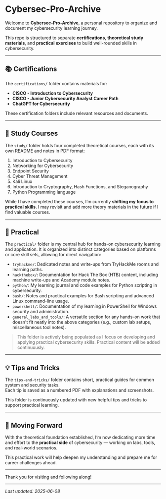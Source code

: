 # Cybersec-Pro-Archive

Welcome to **Cybersec-Pro-Archive**, a personal repository to organize and document my cybersecurity learning journey.

This repo is structured to separate **certifications**, **theoretical study materials**, and **practical exercises** to build well-rounded skills in cybersecurity.

---

## 📚 Certifications

The `certifications/` folder contains materials for:

- **CISCO - Introduction to Cybersecurity**
- **CISCO - Junior Cybersecurity Analyst Career Path**
- **ChatGPT for Cybersecurity**

These certification folders include relevant resources and documents.

---

## 📖 Study Courses

The `study/` folder holds four completed theoretical courses, each with its own README and notes in PDF format:

1. Introduction to Cybersecurity   
2. Networking for Cybersecurity   
3. Endpoint Security   
4. Cyber Threat Management   
5. Kali Linux   
6. Introduction to Cryptography, Hash Functions, and Steganography
7. Python Programming language

While I have completed these courses, I’m currently **shifting my focus to practical skills**. I may revisit and add more theory materials in the future if I find valuable courses.

---

## 🧪 Practical

The `practical/` folder is my central hub for hands-on cybersecurity learning and application. It is organized into distinct categories based on platforms or core skill sets, allowing for direct navigation:

- `tryhackme/`: Dedicated notes and write-ups from TryHackMe rooms and learning paths.
- `hackthebox/`: Documentation for Hack The Box (HTB) content, including machine write-ups and Academy module notes.
- `python/`: My learning journal and code examples for Python scripting in cybersecurity.
- `bash/`: Notes and practical examples for Bash scripting and advanced Linux command-line usage.
- `powershell/`: Documentation of my learning in PowerShell for Windows security and administration.
- `general_labs_and_tools/`: A versatile section for any hands-on work that doesn't fit neatly into the above categories (e.g., custom lab setups, miscellaneous tool notes).

> This folder is actively being populated as I focus on developing and applying practical cybersecurity skills. Practical content will be added continuously.

---
## 💡 Tips and Tricks

The `tips-and-tricks/` folder contains short, practical guides for common system and security tasks.   
Each tip is saved as a numbered PDF with explanations and screenshots.

This folder is continuously updated with new helpful tips and tricks to support practical learning.

---

## 🚀 Moving Forward

With the theoretical foundation established, I’m now dedicating more time and effort to the **practical side** of cybersecurity — working on labs, tools, and real-world scenarios.

This practical work will help deepen my understanding and prepare me for career challenges ahead.

---

Thank you for visiting and following along!

---

*Last updated: 2025-06-08*